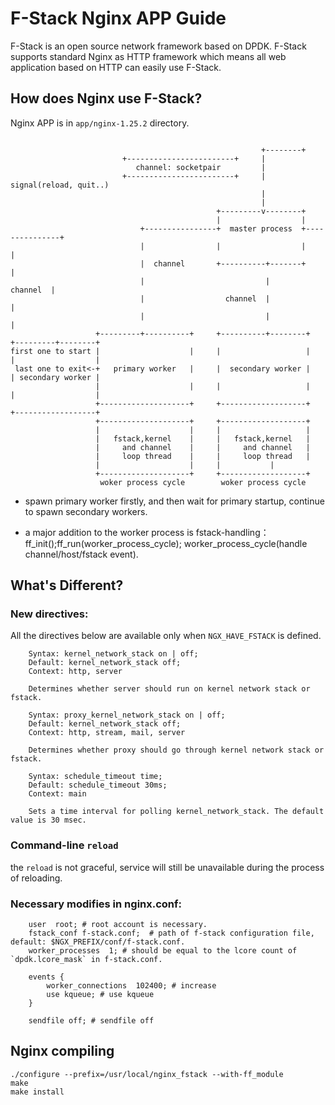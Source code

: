 # F-Stack Nginx APP Guide

F-Stack is an open source network framework based on DPDK. F-Stack supports standard Nginx as HTTP framework which means all web application based on HTTP can easily use F-Stack.

## How does Nginx use F-Stack?

  Nginx APP is in `app/nginx-1.25.2` directory.

```

                                                        +--------+
                         +------------------------+     |
                            channel: socketpair         |
                         +------------------------+     |  signal(reload, quit..)
                                                        |
                                                        |
                                              +---------v--------+
                                              |                  |
                             +----------------+  master process  +---------------+
                             |                |                  |               |
                             |  channel       +----------+-------+               |
                             |                           |              channel  |
                             |                  channel  |                       |
                             |                           |                       |
                   +---------+----------+     +----------+--------+    +---------+--------+
first one to start |                    |     |                   |    |                  |
 last one to exit<-+   primary worker   |     |  secondary worker |    | secondary worker |
                   |                    |     |                   |    |                  |
                   +--------------------+     +-------------------+    +------------------+
                   +--------------------+     +-------------------+  
                   |                    |     |                   |
                   |   fstack,kernel    |     |   fstack,kernel   |
                   |     and channel    |     |     and channel   |
                   |     loop thread    |     |     loop thread   |
                   |                    |     |			  |
                   +--------------------+     +-------------------+
                    woker process cycle        woker process cycle

```

- spawn primary worker firstly, and then wait for primary startup, continue to spawn secondary workers.

- a major addition to the worker process is fstack-handling：ff_init();ff_run(worker_process_cycle); worker_process_cycle(handle channel/host/fstack event).

## What's Different?
### New directives:
All the directives below are available only when ```NGX_HAVE_FSTACK``` is defined.
```
    Syntax: kernel_network_stack on | off;
    Default: kernel_network_stack off;
    Context: http, server

    Determines whether server should run on kernel network stack or fstack.
```

```
    Syntax: proxy_kernel_network_stack on | off;
    Default: kernel_network_stack off;
    Context: http, stream, mail, server

    Determines whether proxy should go through kernel network stack or fstack.
```

```
    Syntax: schedule_timeout time;
    Default: schedule_timeout 30ms;
    Context: main

    Sets a time interval for polling kernel_network_stack. The default value is 30 msec.
```

### Command-line `reload`
the `reload` is not graceful, service will still be unavailable during the process of reloading.

### Necessary modifies in nginx.conf:
```
    user  root; # root account is necessary.
    fstack_conf f-stack.conf;  # path of f-stack configuration file, default: $NGX_PREFIX/conf/f-stack.conf.
    worker_processes  1; # should be equal to the lcore count of `dpdk.lcore_mask` in f-stack.conf.

    events {
        worker_connections  102400; # increase
        use kqueue; # use kqueue
    }

    sendfile off; # sendfile off
```

## Nginx compiling
	./configure --prefix=/usr/local/nginx_fstack --with-ff_module
	make
	make install

